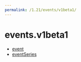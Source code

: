 ```yaml
---
permalink: /1.21/events/v1beta1/
---
```


# events.v1beta1



* [event](event.md)
* [eventSeries](eventSeries.md)